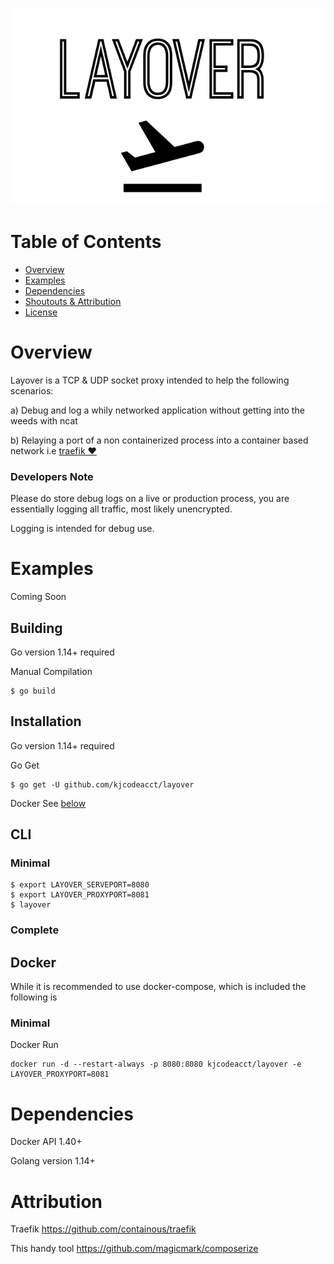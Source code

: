 ![Layover](./assets/layover.png)

# Table of Contents

- [Overview](#overview)
- [Examples](#examples)
- [Dependencies](#dependencies)
- [Shoutouts & Attribution](#attribution)
- [License](#license)

# Overview
Layover is a TCP & UDP socket proxy intended to help the following scenarios:

a) Debug and log a whily networked application without getting into the weeds with ncat

b) Relaying a port of a non containerized process into a container based network i.e [traefik ❤️](https://github.com/containous/traefik)

### Developers Note 
Please do store debug logs on a live or production process, you are essentially logging all traffic, most likely unencrypted.

Logging is intended for debug use.

# Examples
Coming Soon

## Building
Go version 1.14+ required

Manual Compilation
```
$ go build
```

## Installation
Go version 1.14+ required

Go Get
```
$ go get -U github.com/kjcodeacct/layover
```

Docker
See [below](#docker)

## CLI

### Minimal
```
$ export LAYOVER_SERVEPORT=8080
$ export LAYOVER_PROXYPORT=8081
$ layover
```

### Complete

## Docker

While it is recommended to use docker-compose, which is included the following is 

### Minimal

Docker Run
```
docker run -d --restart-always -p 8080:8080 kjcodeacct/layover -e LAYOVER_PROXYPORT=8081 
```

# Dependencies
Docker API 1.40+

Golang version 1.14+

# Attribution
Traefik <https://github.com/containous/traefik>

This handy tool <https://github.com/magicmark/composerize>
